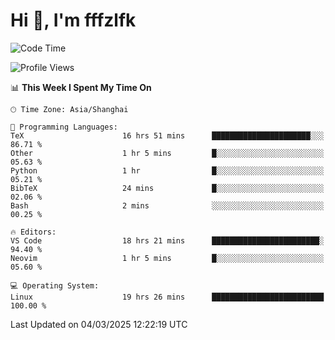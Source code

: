 # Hi 👋, I'm fffzlfk

<!--START_SECTION:waka-->
![Code Time](http://img.shields.io/badge/Code%20Time-1%2C273%20hrs%202%20mins-blue)

![Profile Views](http://img.shields.io/badge/Profile%20Views-0-blue)

📊 **This Week I Spent My Time On** 

```text
🕑︎ Time Zone: Asia/Shanghai

💬 Programming Languages: 
TeX                      16 hrs 51 mins      ██████████████████████░░░   86.71 % 
Other                    1 hr 5 mins         █░░░░░░░░░░░░░░░░░░░░░░░░   05.63 % 
Python                   1 hr                █░░░░░░░░░░░░░░░░░░░░░░░░   05.21 % 
BibTeX                   24 mins             █░░░░░░░░░░░░░░░░░░░░░░░░   02.06 % 
Bash                     2 mins              ░░░░░░░░░░░░░░░░░░░░░░░░░   00.25 % 

🔥 Editors: 
VS Code                  18 hrs 21 mins      ████████████████████████░   94.40 % 
Neovim                   1 hr 5 mins         █░░░░░░░░░░░░░░░░░░░░░░░░   05.60 % 

💻 Operating System: 
Linux                    19 hrs 26 mins      █████████████████████████   100.00 % 
```


 Last Updated on 04/03/2025 12:22:19 UTC
<!--END_SECTION:waka-->
